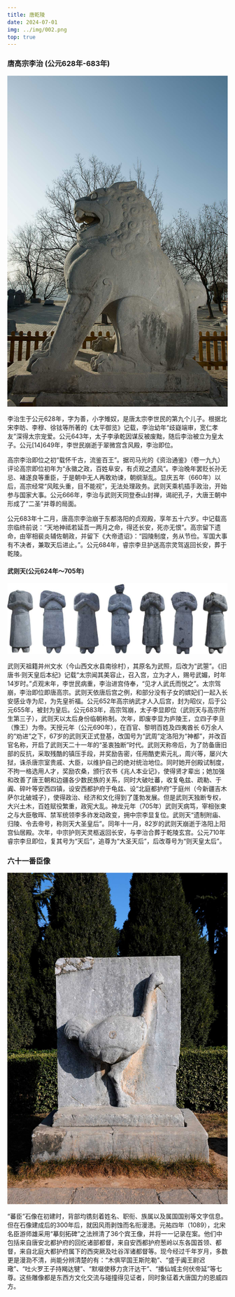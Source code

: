 ```yaml
---
title: 唐乾陵
date: 2024-07-01
img: ../img/002.png
top: true
---
```


### 唐高宗李治 (公元628年-683年)

![](../img/007.jpg)

李治生于公元628年，字为善，小字雉奴，是唐太宗李世民的第九个儿子。根据北宋李昉、李穆、徐铉等所著的《太平御览》记载，李治幼年“歧嶷端审，宽仁孝友”深得太宗宠爱。公元643年，太子李承乾因谋反被废黜，随后李治被立为皇太子。公元[14]649年，李世民崩逝于翠微宫含风殿，李治即位。

高宗李治即位之初“载怀千古，流鉴百王”。据司马光的《资治通鉴》（卷一九九）评论高宗即位初年为“永徽之政，百姓阜安，有贞观之遗风”。李治晚年罢贬长孙无忌、褚遂良等重臣，于是朝中无人再敢劝谏，朝纲渐乱。显庆五年（660年）以后，高宗经常“风眩头重，目不能视”，无法处理政务。武则天乘机插手政治，开始参与国家大事。公元666年，李治与武则天同登泰山封禅，谒祀孔子，大唐王朝中形成了“二圣”并尊的局面。

公元683年十二月，唐高宗李治崩于东都洛阳的贞观殿，享年五十六岁。中记载高宗临终前说：“天地神祗若延吾一两月之命，得还长安，死亦无恨”。高宗留下遗命，由宰相裴炎辅佐朝政，并留下《大帝遗诏》：“园陵制度，务从节俭。军国大事有不决者，兼取天后进止。”。公元684年，睿宗李旦护送高宗灵驾返回长安，葬于乾陵。

#### 武则天(公元624年～705年)

![](../img/008.jpg)

武则天祖籍并州文水（今山西文水县南徐村），其原名为武照，后改为“武曌”。《旧唐书·则天皇后本纪》记载“太宗闻其美容止，召入宫，立为才人，赐号武媚，时年14岁时。”贞观末年，李世民病重，李治进宫侍奉，“见才人武氏而悦之”。太宗驾崩，李治即位即唐高宗。武则天依唐后宫之例，和部分没有子女的嫔妃们一起入长安感业寺为尼，为先皇祈福。公元652年高宗纳武才人入后宫，封为昭仪，后于公元655年，被封为皇后。公元683年，高宗驾崩，太子李显即位（武则天与高宗所生第三子），武则天以太后身份临朝称制。次年，即废李显为庐陵王，立四子李旦（豫王）为帝。天授元年（公元690年），在百官、黎明百姓及四夷酋长 6万余人的“劝进”之下，67岁的武则天正式登基，改国号为“武周”定洛阳为“神都”，并改百官名称，开启了武则天二十一年的“圣衷独断”时代。武则天称帝后，为了防备唐旧部的反抗，采取残酷的镇压手段，并奖励告密，任用酷吏索元礼，周兴等，屡兴大狱，诛杀唐宗室贵戚、大臣，以维护自己的绝对统治地位。同时她开创殿试制度，不拘一格选用人才，奖励农桑，颁行农书《兆人本业记》，使得贤才辈出；她加强和改善了唐王朝和边疆各少数民族的关系，同时大破吐蕃，收复龟兹、疏勒、于阗、碎叶等安西四镇，设安西都护府于龟兹、设“北庭都护府”于庭州（今新疆吉木萨尔北破城子），使得政治、经济和文化得到了蓬勃发展。但是武则天独断专权，大兴土木，百姓赋役繁重，政宪大乱。神龙元年（705年）武则天病笃，宰相张柬之与大臣敬晖、禁军统领李多祚发动政变，拥中宗李显复位。武则天“遗制附庙、归陵、令去帝号，称则天大圣皇后”。同年十一月，82岁的武则天崩逝于洛阳上阳宫仙居殿。次年，中宗护则天灵柩返回长安，与李治合葬于乾陵玄宫。公元710年睿宗李旦即位，复其号为“天后”，追尊为“大圣天后”，后改尊号为“则天皇太后”。

### 六十一番臣像

![](../img/009.jpg)

“蕃臣”石像在初建时，背部均镌刻着姓名、职衔、族属以及属国国别等文字信息。但在石像建成后的300年后，就因风雨剥蚀而名衔漫漶。元祐四年（1089），北宋名臣游师雄采用“摹刻拓碑”之法辨清了36个宾王像，并将一一记录在案。他们中包括来自唐安北都护府的回纥诸部都督，来自安西都护府葱岭以东各国首领、都督，来自北庭大都护府属下的西突厥及吐谷浑诸都督等。现今经过千年岁月，多数更是漫泐不清，尚能分辨清楚的有：“木俱罕国王斯陀勒”、“盛于阗王尉迟璥”、“吐火罗王子持羯达犍”、“默啜使移力贪汗达干”、“播仙城主何伏帝延”等七尊。这些雕像都是东西方文化交流与碰撞得见证者，同时象征着大唐国力的恩威四方。